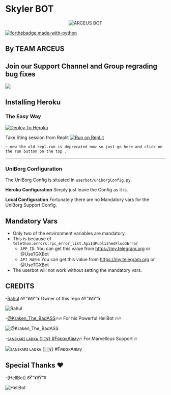 # Skyler  BOT

<p align="center">
<img src="https://telegra.ph/file/00d83ccccfb983f76fa22.jpg" alt="ARCEUS BOT">


[![forthebadge made-with-python](http://ForTheBadge.com/images/badges/made-with-python.svg)](https://www.python.org/)



## By TEAM ARCEUS


## Join our Support Channel and Group regrading bug fixes

<a href="https://t.me/ArceusTheuserBot"><img src="https://telegra.ph/file/00d83ccccfb983f76fa22.jpg"></a>




## Installing Heroku 

### The Easy Way
[![Deploy To Heroku](https://www.herokucdn.com/deploy/button.svg)](https://heroku.com/deploy?template=https://github.com/angad005/SKYLER)

Take Sting session from Replit
[![Run on Repl.it](https://repl.it/badge/github/spandey112/SensibleUserbot)](https://repl.it/@RahulNariyani/generatestring#main.py)
    
    ~ now the old repl.run is deprecated now so just go here and click on the run button on the top .
-------------------------------------------------

### UniBorg Configuration


The UniBorg Config is situated in `userbot/uniborgConfig.py`.

**Heroku Configuration**
Simply just leave the Config as it is.

**Local Configuration**
Fortunately there are no Mandatory vars for the UniBorg Support Config.

## Mandatory Vars

- Only two of the environment variables are mandatory.
- This is because of `telethon.errors.rpc_error_list.ApiIdPublishedFloodError`
    - `APP_ID`:   You can get this value from https://my.telegram.org or @UseTGXBot
    - `API_HASH`:   You can get this value from https://my.telegram.org or @UseTGXBot
- The userbot will not work without setting the mandatory vars.

## CREDITS
-[Rahul](https://t.me/Mr_Hillarious) ðŸ”¥ðŸ”¥ Owner of this repo ðŸ”¥ðŸ”¥






![Rahul](https://telegra.ph/file/7da0574d9616021010b43.jpg)





 -[@Kraken_The_BadASS](https://t.me/Kraken_The_BadASS)🔥🔥 For his Powerful HellBot 🔥🔥
         



![@Kraken_The_BadASS](https://telegra.ph/file/9e664e427af88e7611bab.jpg)
   






-[ꜱᴀɴꜱᴋᴀʀɪ ʟᴀᴅᴋᴀ (🇮🇳) #FяєακAямγ](https://t.me/KOI_LADKI_BHN_NHI)🔥 For Marvellous Support 🔥





![ꜱᴀɴꜱᴋᴀʀɪ ʟᴀᴅᴋᴀ (🇮🇳) #FяєακAямγ](https://telegra.ph/file/e37a1f20f5b61c14246ae.jpg)




## Special Thanks ♥️   
   
-[HellBot] ðŸ”¥ðŸ”¥




![HellBot](https://telegra.ph/file/d19b99ee4377a8e4eb6bb.jpg)
